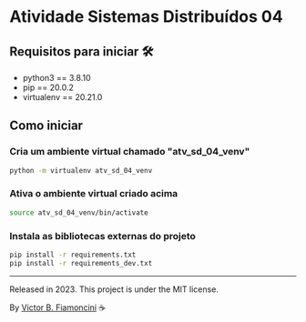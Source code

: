 # Atividade Sistemas Distribuídos 04

## Requisitos para iniciar 🛠

- python3 == 3.8.10
- pip == 20.0.2
- virtualenv == 20.21.0

## Como iniciar

### Cria um ambiente virtual chamado "atv_sd_04_venv"

```bash
python -m virtualenv atv_sd_04_venv
```

### Ativa o ambiente virtual criado acima

```bash
source atv_sd_04_venv/bin/activate
```

### Instala as bibliotecas externas do projeto

```bash
pip install -r requirements.txt
pip install -r requirements_dev.txt
```

----------
Released in 2023. This project is under the MIT license.

By [Victor B. Fiamoncini](https://github.com/Victor-Fiamoncini) ☕
